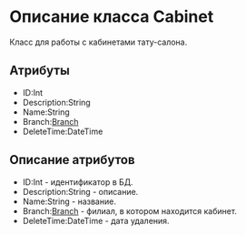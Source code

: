 # Описание класса Cabinet
Класс для работы с кабинетами тату-салона.

## Атрибуты

* ID:Int
* Description:String
* Name:String
* Branch:[Branch](https://github.com/To4ilko1/tattoo-parlor/blob/master/docs/Branch.md "объект класса Branch")
* DeleteTime:DateTime

## Описание атрибутов

* ID:Int - идентификатор в БД.
* Description:String - описание.
* Name:String - название.
* Branch:[Branch](https://github.com/To4ilko1/tattoo-parlor/blob/master/docs/Branch.md "объект класса Branch") - филиал, в котором находится кабинет.
* DeleteTime:DateTime - дата удаления.